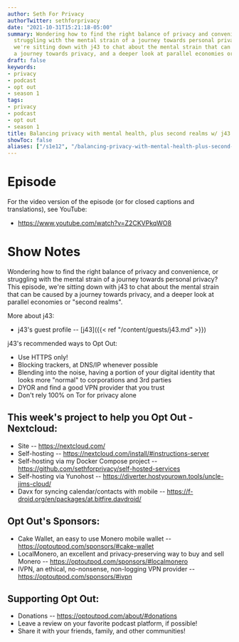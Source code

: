 ```yaml
---
author: Seth For Privacy
authorTwitter: sethforprivacy
date: "2021-10-31T15:21:18-05:00"
summary: Wondering how to find the right balance of privacy and convenience, or
  struggling with the mental strain of a journey towards personal privacy? This episode,
  we're sitting down with j43 to chat about the mental strain that can be caused by
  a journey towards privacy, and a deeper look at parallel economies or second realms.
draft: false
keywords:
- privacy
- podcast
- opt out
- season 1
tags:
- privacy
- podcast
- opt out
- season 1
title: Balancing privacy with mental health, plus second realms w/ j43
showToc: false
aliases: ["/s1e12", "/balancing-privacy-with-mental-health-plus-second-realms-w-j43"]
---
```


# Episode

<div id="buzzsprout-player-9457016"></div><script src="https://www.buzzsprout.com/1790481/9457016-balancing-privacy-with-mental-health-plus-second-realms-w-j43.js?container_id=buzzsprout-player-9457016&player=small" type="text/javascript" charset="utf-8"></script>

For the video version of the episode (or for closed captions and translations), see YouTube: 

- <https://www.youtube.com/watch?v=Z2CKVPkqWO8>

# Show Notes

Wondering how to find the right balance of privacy and convenience, or struggling with the mental strain of a journey towards personal privacy? This episode, we're sitting down with j43 to chat about the mental strain that can be caused by a journey towards privacy, and a deeper look at parallel economies or "second realms".

More about j43:

- j43's guest profile -- [j43]({{< ref "/content/guests/j43.md" >}})

j43's recommended ways to Opt Out:

- Use HTTPS only!
- Blocking trackers, at DNS/IP whenever possible
- Blending into the noise, having a portion of your digital identity that looks more "normal" to corporations and 3rd parties
- DYOR and find a good VPN provider that you trust
- Don't rely 100% on Tor for privacy alone

## This week's project to help you Opt Out - Nextcloud:

- Site -- https://nextcloud.com/
- Self-hosting -- https://nextcloud.com/install/#instructions-server
- Self-hosting via my Docker Compose project -- https://github.com/sethforprivacy/self-hosted-services
- Self-hosting via Yunohost -- https://diverter.hostyourown.tools/uncle-jims-cloud/
- Davx for syncing calendar/contacts with mobile -- https://f-droid.org/en/packages/at.bitfire.davdroid/

## Opt Out's Sponsors:

- Cake Wallet, an easy to use Monero mobile wallet -- https://optoutpod.com/sponsors/#cake-wallet
- LocalMonero, an excellent and privacy-preserving way to buy and sell Monero -- https://optoutpod.com/sponsors/#localmonero
- IVPN, an ethical, no-nonsense, non-logging VPN provider -- https://optoutpod.com/sponsors/#ivpn

## Supporting Opt Out:

- Donations -- https://optoutpod.com/about/#donations
- Leave a review on your favorite podcast platform, if possible!
- Share it with your friends, family, and other communities!
